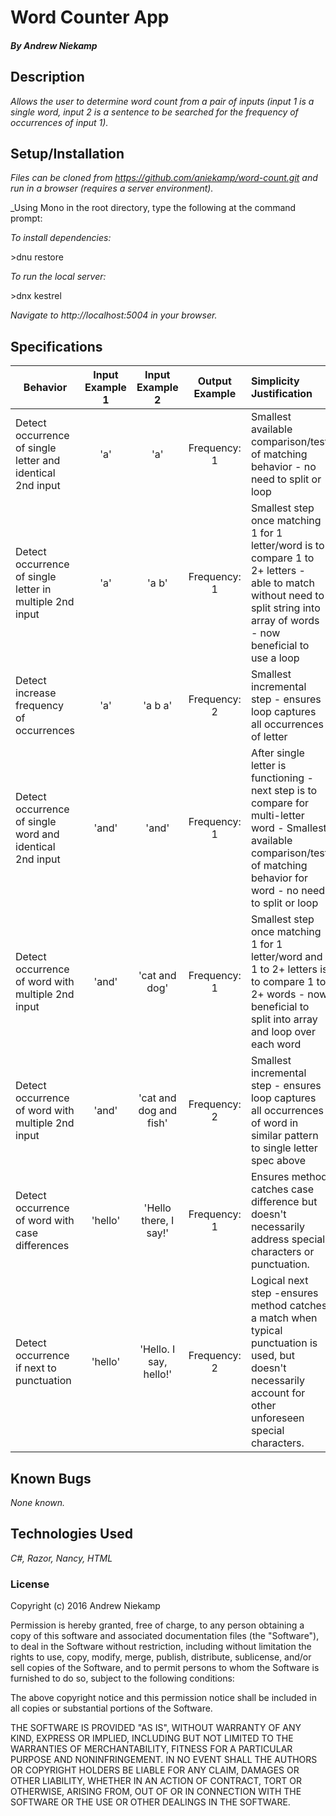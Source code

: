 # Word Counter App

##### By Andrew Niekamp

## Description

_Allows the user to determine word count from a pair of inputs (input 1 is a single word, input 2 is a sentence to be searched for the frequency of occurrences of input 1)._

## Setup/Installation

_Files can be cloned from https://github.com/aniekamp/word-count.git and run in a browser (requires a server environment)._

_Using Mono in the root directory, type the following at the command prompt:

_To install dependencies:_

\>dnu restore

_To run the local server:_

\>dnx kestrel

_Navigate to http://localhost:5004 in your browser._

## Specifications
| Behavior | Input Example 1 | Input Example 2 |  Output Example  | Simplicity Justification |
| -------- |:---------------:|:---------------:|:----------------:|:------------------------ |
| Detect occurrence of single letter and identical 2nd input | 'a' | 'a' | Frequency: 1 | Smallest available comparison/test of matching behavior - no need to split or loop |
| Detect occurrence of single letter in multiple 2nd input | 'a' | 'a b' | Frequency: 1 | Smallest step once matching 1 for 1 letter/word is to compare 1 to 2+ letters - able to match without need to split string into array of words - now beneficial to use a loop |
| Detect increase frequency of occurrences | 'a' | 'a b a' | Frequency: 2 | Smallest incremental step - ensures loop captures all occurrences of letter |
| Detect occurrence of single word and identical 2nd input | 'and' | 'and' | Frequency: 1 | After single letter is functioning - next step is to compare for multi-letter word - Smallest available comparison/test of matching behavior for word - no need to split or loop |
| Detect occurrence of word with multiple 2nd input | 'and' | 'cat and dog' | Frequency: 1 | Smallest step once matching 1 for 1 letter/word and 1 to 2+ letters is to compare 1 to 2+ words - now beneficial to split into array and loop over each word |
| Detect occurrence of word with multiple 2nd input | 'and' | 'cat and dog and fish' | Frequency: 2 | Smallest incremental step - ensures loop captures all occurrences of word in similar pattern to single letter spec above |
| Detect occurrence of word with case differences | 'hello' | 'Hello there, I say!' | Frequency: 1 | Ensures method catches case difference but doesn't necessarily address special characters or punctuation. |
| Detect occurrence if next to punctuation | 'hello' | 'Hello. I say, hello!' | Frequency: 2 | Logical next step -ensures method catches a match when typical punctuation is used, but doesn't necessarily account for other unforeseen special characters. |


## Known Bugs

_None known._

## Technologies Used

_C#, Razor, Nancy, HTML_

### License

Copyright (c) 2016 Andrew Niekamp

Permission is hereby granted, free of charge, to any person obtaining a copy of this software and associated documentation files (the "Software"), to deal in the Software without restriction, including without limitation the rights to use, copy, modify, merge, publish, distribute, sublicense, and/or sell copies of the Software, and to permit persons to whom the Software is furnished to do so, subject to the following conditions:

The above copyright notice and this permission notice shall be included in all copies or substantial portions of the Software.

THE SOFTWARE IS PROVIDED "AS IS", WITHOUT WARRANTY OF ANY KIND, EXPRESS OR IMPLIED, INCLUDING BUT NOT LIMITED TO THE WARRANTIES OF MERCHANTABILITY, FITNESS FOR A PARTICULAR PURPOSE AND NONINFRINGEMENT. IN NO EVENT SHALL THE AUTHORS OR COPYRIGHT HOLDERS BE LIABLE FOR ANY CLAIM, DAMAGES OR OTHER LIABILITY, WHETHER IN AN ACTION OF CONTRACT, TORT OR OTHERWISE, ARISING FROM, OUT OF OR IN CONNECTION WITH THE SOFTWARE OR THE USE OR OTHER DEALINGS IN THE SOFTWARE.
